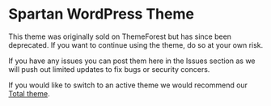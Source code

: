 # Spartan WordPress Theme

This theme was originally sold on ThemeForest but has since been deprecated. If you want to continue using the theme, do so at your own risk.

If you have any issues you can post them here in the Issues section as we will push out limited updates to fix bugs or security concers.

If you would like to switch to an active theme we would recommend our [Total theme](http://total.wpexplorer.com/).

